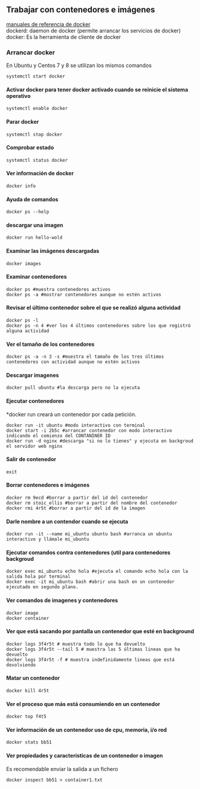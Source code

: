 ## Trabajar con contenedores e imágenes  

[manuales de referencia de docker](https://docs.docker.com/reference/)  
dockerd: daemon de docker (permite arrancar los servicios de docker)  
docker: Es la herramienta de cliente de docker  

### Arrancar docker 
En Ubuntu y Centos 7 y 8 se utilizan los mismos comandos
```
systemctl start docker
```
#### Activar docker para tener docker activado cuando se reinicie el sistema operativo
```
systemctl enable docker
```
#### Parar docker
```
systemctl stop docker
```
#### Comprobar estado
```
systemctl status docker
```
#### Ver información de docker
```
docker info
```
#### Ayuda de comandos
```
docker ps --help
```
#### descargar una imagen
```
docker run hello-wold
```
#### Examinar las imágenes descargadas
```
docker images
```
#### Examinar contenedores 
```
docker ps #muestra contenedores activos
docker ps -a #mostrar contenedores aunque no estén activos
```
#### Revisar el último contenedor sobre el que se realizó alguna actividad
```
docker ps -l
docker ps -n 4 #ver los 4 últimos contenedores sobre los que registró alguna actividad
```
#### Ver el tamaño de los contenedores
```
docker ps -a -n 3 -s #muestra el tamaño de los tres últimos contenedores con actividad aunque no estén activos
```
#### Descargar imagenes
```
docker pull ubuntu #la descarga pero no la ejecuta
```
#### Ejecutar contenedores
*docker run creará un contenedor por cada petición.
```
docker run -it ubuntu #modo interactivo con terminal 
docker start -i 2b5c #arrancar contenedor con modo interactivo indicando el comienzo del CONTANINER ID
docker run -d nginx #descarga "si no lo tienes" y ejecuta en backgroud el servidor web nginx
```
#### Salir de contenedor
```
exit
```
#### Borrar contenedores e imágenes
```
docker rm 9ecd #borrar a partir del id del contenedor
docker rm stoic_ellis #borrar a partir del nombre del contenedor
docker rmi 4r5t #borrar a partir del id de la imagen
```
#### Darle nombre a un contendor cuando se ejecuta
```
docker run -it --name mi_ubuntu ubuntu bash #arranca un ubuntu interactivo y llámale mi_ubuntu
```
#### Ejecutar comandos contra contenedores (util para contenedores backgroud
```
docker exec mi_ubuntu echo hola #ejecuta el comando echo hola con la salida hola por terminal
docker exec -it mi_ubuntu bash #abrir una bash en un contenedor ejecutado en segundo plano.
```
#### Ver comandos de imagenes y contenedores
```
docker image
docker container
```
#### Ver que está sacando por pantalla un contenedor que esté en background
```
docker logs 3f4r5t # muestra todo lo que ha devuelto
docker logs 3f4r5t --tail 5 # muestra las 5 últimas lineas que ha devuelto
docker logs 3f4r5t -f # muestra indefinidamente lineas que está devolviendo
```
#### Matar un contenedor
```
docker kill 4r5t
```
#### Ver el proceso que más está consumiendo en un contenedor
```
docker top f4t5
```
#### Ver información de un contenedor uso de cpu, memoria, i/o red
```
docker stats bb51
```
#### Ver propiedades y características de un contenedor o imagen
Es recomendable enviar la salida a un fichero
```
docker inspect bb51 > container1.txt 
```
